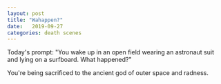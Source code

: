 ```yaml
---
layout: post
title: "Wahappen?"
date:   2019-09-27
categories: death scenes
---
```

Today's prompt: "You wake up in an open field wearing an astronaut suit and lying on a surfboard. What happened?"

You're being sacrificed to the ancient god of outer space and radness.
